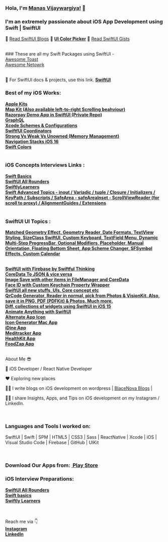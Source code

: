 ### Hola, I'm <a href="https://kanishkvijaywargiya.github.io/uicolorpicker.github.io/">Manas Vijaywargiya!</a> :wave:
### I'm an extremely passionate about iOS App Development using Swift | SwiftUI

:telescope: <a href="https://blacenova.wordpress.com/2021/01/17/first-steps-in-swift/">Read SwiftUI Blogs</a>  🌱 <a style="font-weight:bold;" href="https://kanishkvijaywargiya.github.io/uicolorpicker.github.io/">UI Color Picker</a>  :telescope: <a href="https://gist.github.com/manasdevslopes">Read SwiftUI Gists</a>

<br>
### These are all my Swift Packages using SwiftUI - <br><a href="https://github.com/manasdevslopes/AwesomeToastPackage">Awesome Toast</a><br><a href="https://github.com/manasdevslopes/AwesomeNetworkPackage">Awesome Netowrk</a>
<br>

<br>

🌱 For SwiftUI docs & projects, use this link. <a style="font-weight:bold;" href="https://github.com/KanishkVijaywargiya/SwiftUI.readme/blob/main/README.md">SwiftUI</a>
<br>


### Best of my iOS Works: 
<a style="font-weight:bold;" href="https://github.com/manasdevslopes/Apple_Kits_SwiftUI">Apple Kits</a>
<br><a style="font-weight:bold;" href="https://github.com/manasdevslopes/MapKit_SwiftUI">Map Kit (Also available left-to-right Scrolling beahviour)</a>
<br><a style="font-weight:bold;" href="https://github.com/manasdevslopes/Razorpay_SwiftUI">Razorpay Demo App in SwiftUI (Private Repo)</a>
<br><a style="font-weight:bold;" href="https://github.com/manasdevslopes/GraphQL_SwiftUI">GraphQL</a>
<br><a style="font-weight:bold;" href="https://github.com/manasdevslopes/XcodeSchemes_SwiftUI">Xcode Schemes & Configurations</a>
<br><a style="font-weight:bold;" href="https://github.com/manasdevslopes/Coordinator_SwiftUI">SwiftfUI Coordinators</a>
<br><a style="font-weight:bold;" href="https://github.com/manasdevslopes/StrongVsWeakVsUnowned_Swift">Strong Vs Weak Vs Unowned (Memory Management)</a>
<br><a style="font-weight:bold;" href="https://github.com/manasdevslopes/NavigationStacks_iOS16_SwiftUI">Navigation Stacks iOS 16</a>
<br><a style="font-weight:bold;" href="https://github.com/manasdevslopes/Swift_Colors">Swift Colors</a>
<br><br>


### iOS Concepts Interviews Links : 
<a style="font-weight:bold;" href="https://github.com/manasdevslopes/Swift_Basics">Swift Basics</a>
<br><a style="font-weight:bold;" href="https://github.com/manasdevslopes/SwiftUI_All_Rounders">SwiftUI All Rounders</a>
<br><a style="font-weight:bold;" href="https://github.com/manasdevslopes/SwiftlyLearners_iOSInterview">SwiftlyLearners</a>
<br><a style="font-weight:bold;" href="https://github.com/manasdevslopes/Swift_Advanced_Topics">Swift Advanced Topics - inout / Variadic / tuple / Closure / Initializers / KeyPath / Subscripts / SafeArea - safeAreaInset - ScrollViewReader (for scroll to proxy) / AlignmentGuides / Extensions </a>
<br><br>

### SwiftUI UI Topics : 
<a style="font-weight:bold;" href="https://github.com/manasdevslopes/SwiftUI_UI_Topics">Matched Geometry Effect, Geometry Reader, Date Formats, TextView Styling, SizeClass SwiftUI, Custom Keyboard, TextField Menu, Dynamic Multi-Step ProgressBar, Optional Modifiers, Placeholder, Manual Orientation, Floating Bottom Sheet, App Scheme Changer, SFSymbol Effects, Custom Calendar</a>
<br><br>


<a style="font-weight:bold;" href="https://github.com/manasdevslopes/SwiftfulFirebase_SwiftUI.git">SwiftUI with Firebase by Swiftful Thinking</a>
<br><a style="font-weight:bold;" href="https://github.com/manasdevslopes/CoreDataToJSON_JSONToCoreData_SwiftUI">CoreData To JSON & vice versa</a>
<br><a style="font-weight:bold;" href="https://github.com/manasdevslopes/ImageSaveCoreData_SwiftUI">Image Save with other items in FileManager and CoreData</a>
<br><a style="font-weight:bold;" href="https://github.com/manasdevslopes/FaceIDWithKeychain_SwiftUI">Face ID with Custom Keychain Property Wrapper</a>
<br><a style="font-weight:bold;" href="https://github.com/manasdevslopes/SwiftUI_4_Accessory">SwiftUI all new stuffs, UIs, Core concept etc</a>
<br><a style="font-weight:bold;" href="https://github.com/manasdevslopes/BarcodeTextScanner_SwiftUI_VisionKit">QrCode Generator, Reader in normal, pick from Photos & VisionKit. Also, save it in PNG, PDF (PDFKit) & Photos. Much more.</a>
<br><a style="font-weight:bold;" href="https://github.com/manasdevslopes/iOS15WidgetKitSwiftUI">Diff. collections of widgets using SwiftUI in iOS 15</a>
<br><a style="font-weight:bold;" href="https://github.com/manasdevslopes/AnimateAnythingWithSwiftUI">Animate Anything with SwiftUI</a>
<br><a style="font-weight:bold;" href="https://github.com/manasdevslopes/AlternateAppIconSwiftUI">Alternate App Icon</a>
<br><a style="font-weight:bold;" href="https://github.com/manasdevslopes/IconGeneratorMacOSAppSwiftUI">Icon Generator Mac App</a>
<br><a style="font-weight:bold;" href="https://github.com/manasdevslopes/iDine_App_SwiftUI4_iOS16_Xcode14">iDine App</a>
<br><a style="font-weight:bold;" href="https://github.com/manasdevslopes/Medi_Tracker_SwiftUI/tree/development">Meditracker App</a>
<br><a style="font-weight:bold;" href="https://github.com/manasdevslopes/HealthKit_iOS_App_SwiftUI">HealthKit App</a>
<br><a style="font-weight:bold;" href="https://github.com/KanishkVijaywargiya/FoodZap/tree/Development">FoodZap App</a>



<br>About Me 😎<br>

   📱 iOS Developer / React Native Developer<br>
   
   ❤️ Exploring new places<br>
   
   ✍🏻 I write blogs on iOS development on wordpress | <a href="https://blacenova.wordpress.com/blog-2/">BlaceNova Blogs</a> |<br>
   
   💁🏻 I share Insights, Apps, and Tips on iOS development on my Instagram / LinkedIn.
   
<br>



### Languages and Tools I worked on:

SwiftUI | Swift | SPM | HTML5 | CSS3 | Sass | ReactNative | Xcode | iOS | Visual Studio Code | Firebase | GitHub | UIKit

<br>

### Download Our Apps from: <a style="font-weight:bold;" href="https://play.google.com/store/search?q=com.blacenova&c=apps&hl=en_IN">&nbsp;Play Store</a> 


### iOS Interview Preparations: 
<a style="font-weight:bold;" href="https://github.com/manasdevslopes/SwiftUI_All_Rounders">SwiftUI All Rounders </a>
<br><a style="font-weight:bold;" href="https://github.com/manasdevslopes/Swift_Basics">Swift basics</a>
<br><a style="font-weight:bold;" href="https://github.com/manasdevslopes/SwiftlyLearners_iOSInterview">Swiftly Learners</a>
<br><br>

<br>
Reach me via 👇
<br><a style="font-weight:bold;" href="https://www.instagram.com/_iosmanas/">Instagram</a>
<br><a style="font-weight:bold;" href="https://www.linkedin.com/in/manas-vijaywargiya-578375134/">LinkedIn</a>
